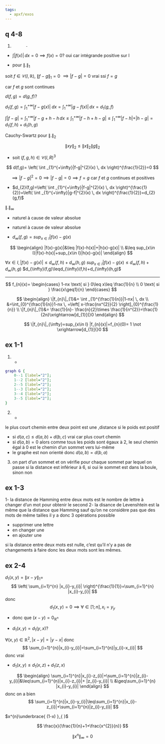```yaml
---
tags:
  - apxf/exos
---
```


## q 4-8

1)           -         
- $\int |f(x)| \, dx=0\implies f(x)=0?$ oui car intégrande positive sur I 


- pour $\|.\|_{1}$ 

soit $f\in \mathcal{C}(I,\mathbb{R})$, $\|f-g\|_{1}=0$ $\implies |f-g|=0$ vrai ssi $f=g$

car $f$ et $g$ sont continues

$d(f,g)=d(g,f)$?

$d_{1}(f,g)=\int _{1}^{+\infty}|f-g(x)|\;dx= \int _{1}^{+\infty}|g-f(x)| \, dx=d_{1}(g,f)$



$\int |f-g| =\int _{1}^{+\infty}|f-g+h-h \, dx\leq\int_{1}^{+\infty} |f-h+h-g|\leq \int_{1}^{+\infty} |f-h|+|h-g|=d_{1}(f,h)+d_{1}(h,g)$


Cauchy-Swartz pour $\|.\|_{2}$

$$
\|xy\|_{2}\leq \|x\|_{2}\|g\|_{2}
$$

- soit $(f,g,h)\in \mathcal{C}(I,R)^{3}$

$$
d(f,g)= \left( \int _{1}^{+\infty}|f-g|^{2}(x) \, dx \right)^{\frac{1}{2}}=0 
$$

$$
\implies|f-g|^{2}=0\implies|f-g|=0\implies f=g \text{ car }f \text{ et }g \text{ continues et positives}
$$


- $d_{2}(f,g)=\left( \int _{1}^{+\infty}|f-g|^{2}(x) \, dx \right)^{\frac{1}{2}}=\left( \int _{1}^{+\infty}|g-f|^{2}(x) \, dx \right)^{\frac{1}{2}}=d_{2}(g,f)$


$\|.\|_{\infty}$


- naturel à cause de valeur absolue
- naturel à cause de valeur absolue

- $d_{\infty}(f ,g)=sup_{x\in I}|f(x)-g(x)$

$$
\begin{align}
|f(x)-g(x)|&\leq |f(x)-h(x)|+|h(x)-g(x)| \\
&\leq sup_{x\in I}|f(x)-h(x)|+sup_{x\in I}|h(x)-g(x)|
\end{align}
$$

$\forall x\in I,|f(x)-g(x)|\leq d_{\infty}(f,h)+d_{\infty}(h,g)$
$sup_{x\in I}|f(x)-g(x)\leq d_{\infty}(f,h)+d_{\infty}(h,g)$
$d_{\infty}(f,g)\leqd_{\infty}(f,h)+d_{\infty}(h,g)$



---


$$
f_{n}(x)= \begin{cases}
1-nx \text{ si } 0\leq x\leq \frac{1}{n} \\
0 \text{ si } \frac{x\geq1}{n}
\end{cases}
$$


$$
\begin{align}
\|f_{n}\|_{1}&= \int _{1}^{\frac{1}{n}}|1-nx| \, dx   \\
&=\int_{0}^{\frac{1}{n}}1-nx  \, =\left[ x-\frac{nx^{2}}{2} \right]_{0}^{\frac{1}{n}}  \\
\|f_{n}\|_{1}&= \frac{1}{n}- \frac{n}{2}\times \frac{1}{n^{2}}=\frac{1}{2n}\xrightarrow[d_{1}]{}0
\end{align}
$$

$$
\|f_{n}\|_{\infty}=sup_{x\in I} |f_{n}(x)|=f_{n}(0)= 1 \not \xrightarrow[d_{1}]{}0
$$

## ex 1-1


1)  -
```dot
graph G {
    0--1 [label="2"];
    1--2 [label="2"];
    2--5 [label="2"];
    1--3 [label="2"];
    3--4 [label="2"];
    3--5 [label="2"];    
}
```


2)   -

le plus court chemin entre deux point est une ,distance si le poids est positif 
- si $d(a,c)\leq d(a,b)+d(b,c)$ vrai car plus court chemin
- si $d(a,b)=0$ alors comme tous les poids sont égaux à 2, le seul chemin égal à 0 est le chemin d’un sommet vers lui-même
- le graphe est non orienté donc $d(a,b)=d(b,a)$
3) on part d’un sommet et on vérifie pour chaque sommet par lequel on passe si la distance est inférieur à 6, si oui  le sommet est dans la boule, sinon non

## ex 1-3

1- la distance de Hamming entre deux mots est le nombre de lettre à changer d’un mot pour obtenir le second
2- la disance de Levenshtein est la même que la distance que Hamming sauf qu’on ne considère pas que des mots de même tailles il y a donc 3 opérations possible
- supprimer une lettre
- en changer une
- en ajouter une

si la distance entre deux mots est nulle, c’est qu’il n’y a pas de changements à faire donc les deux mots sont les mêmes.


## ex 2-4


$d_{1}(x,y)=\|x-y\|_{1}=$
$$
\left( \sum_{i=1}^{n} |x_{i}-y_{i}| \right)^{\frac{1}{1}}=\sum_{i=1}^{n} |x_{i}-y_{i}| 
$$
donc 
$$
d_{1}(x,y)=0\implies \forall\in [1;n], x_{i}=y_{y}
$$
- donc que $(x-y)=0_{\mathbb{R}^n}$


- $d_{1}(x,y)=d_{1}(y,x)$?

$\forall (x,y)\in \mathbb{R}^{2}, |x-y|=|y-x|$ donc 
$$
\sum_{i=1}^{n}|x_{i}-y_{i}|=\sum_{i=1}^{n}|y_{i}-x_{i}|
$$
donc vrai

- $d_{1}(x,y)\leq d_{1}(x,z)+d_{1}(z,x)$

$$
\begin{align}
\sum_{i=1}^{n}|x_{i}-z_{i}|+\sum_{i=1}^{n}|z_{i}-y_{i}|&\leq\sum_{i=1}^{n}|x_{i}-z_{i}|+ |z_{i}-y_{i}| \\
&\geq\sum_{i=1}^{n} |x_{i}-y_{i}|
\end{align}
$$
donc on a bien 
$$
\sum_{i=1}^{n}|x_{i}-y_{i}|\leq\sum_{i=1}^{n}|x_{i}-z_{i}|+\sum_{i=1}^{n}|z_{i}-y_{i}|
$$

$x^{n}\underbrace{ (1-x) }_{  }$

$$
\frac{x}{\frac{1}{n}+1+\frac{x^{2}}{n}}
$$

$$
\|x^{n}\|_{\infty}= 0
$$